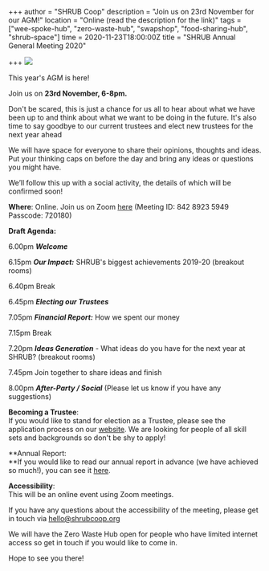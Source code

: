 +++
author = "SHRUB Coop"
description = "Join us on 23rd November for our AGM!"
location = "Online (read the description for the link)"
tags = ["wee-spoke-hub", "zero-waste-hub", "swapshop", "food-sharing-hub", "shrub-space"]
time = 2020-11-23T18:00:00Z
title = "SHRUB Annual General Meeting 2020"

+++
![](https://res.cloudinary.com/shrub-co-op/image/upload/v1605218214/shrubcoop.org/media/P1400088a_oyo8sl.jpg)

This year's AGM is here! 

Join us on **23rd November, 6-8pm.**

Don't be scared, this is just a chance for us all to hear about what we have been up to and think about what we want to be doing in the future. It's also time to say goodbye to our current trustees and elect new trustees for the next year ahead

We will have space for everyone to share their opinions, thoughts and ideas. Put your thinking caps on before the day and bring any ideas or questions you might have.

We’ll follow this up with a social activity, the details of which will be confirmed soon!

**Where**: Online. Join us on Zoom [here](https://us02web.zoom.us/j/84289235949?pwd=Tm45MGd4WVJiYkRFRHp6MkNSSFZLdz09) (Meeting ID: 842 8923 5949 Passcode: 720180)

**Draft Agenda:**

6\.00pm **_Welcome_**

6\.15pm **_Our Impact:_** SHRUB's biggest achievements 2019-20 (breakout rooms)

6\.40pm Break

6\.45pm **_Electing our Trustees_**

7\.05pm **_Financial Report:_** How we spent our money

7\.15pm Break

7\.20pm **_Ideas Generation_** - What ideas do you have for the next year at SHRUB? (breakout rooms)

7\.45pm Join together to share ideas and finish

8\.00pm **_After-Party / Social_** (Please let us know if you have any suggestions)

**Becoming a Trustee**:  
If you would like to stand for election as a Trustee, please see the application process on our [website](https://www.shrubcoop.org/become-a-trustee-of-shrub.../...). We are looking for people of all skill sets and backgrounds so don't be shy to apply!

**Annual Report:  
**If you would like to read our annual report in advance (we have achieved so much!), you can see it [here](https://res.cloudinary.com/.../SHRUB_Coop_Annual_Report...).

**Accessibility**:  
This will be an online event using Zoom meetings. 

If you have any questions about the accessibility of the meeting, please get in touch via hello@shrubcoop.org

We will have the Zero Waste Hub open for people who have limited internet access so get in touch if you would like to come in.

Hope to see you there!
